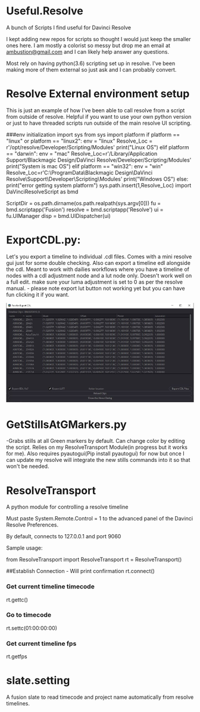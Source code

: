 # Useful.Resolve

A bunch of Scripts I find useful for Davinci Resolve

I kept adding new repos for scripts so thought I would just keep the smaller ones here. I am mostly a colorist so messy but drop me an email at ambustion@gmail.com and I can likely help answer any questions.

Most rely on having python(3.6) scripting set up in resolve. I've been making more of them external so just ask and I can probably convert. 

# Resolve External environment setup
This is just an example of how I've been able to call resolve from a script from outside of resolve. Helpful if you want to use your own python version or just to have threaded scripts run outside of the main resolve UI scripting.

###env initialization
import sys
from sys import platform
if platform == "linux" or platform == "linux2":
    env = "linux"
    Resolve_Loc = r'/opt/resolve/Developer/Scripting/Modules'
    print("Linux OS")
elif platform == "darwin":
    env = "mac"
    Resolve_Loc=r'/Library/Application Support/Blackmagic Design/DaVinci Resolve/Developer/Scripting/Modules'
    print("System is mac OS")
elif platform == "win32":
    env = "win"
    Resolve_Loc=r'C:\ProgramData\Blackmagic Design\DaVinci Resolve\Support\Developer\Scripting\Modules'
    print("Windows OS")
else:
    print("error getting system platform")
sys.path.insert(1,Resolve_Loc)
import DaVinciResolveScript as bmd

ScriptDir = os.path.dirname(os.path.realpath(sys.argv[0]))
fu = bmd.scriptapp('Fusion')
resolve = bmd.scriptapp('Resolve')
ui = fu.UIManager
disp = bmd.UIDispatcher(ui)

# ExportCDL.py:
Let's you export a timeline to individual .cdl files. Comes with a mini resolve gui just for some double checking. Also can export a timeline edl alongside the cdl. 
Meant to work with dailies workflows where you have a timeline of nodes with a cdl adjustment node and a lut node only. Doesn't work well on a full edit.
make sure your luma adjustment is set to 0 as per the resolve manual. - please note export lut button not working yet but you can have fun clicking it if you want.

![](/Assets/ExportCDL.JPG)


# GetStillsAtGMarkers.py
-Grabs stills at all Green markers by default. Can change color by editing the script. Relies on my ResolveTransport Module(in progress but it works for me). Also requires pyautogui(Pip install pyautogui) for now but once I can update my resolve will integrate the new stills commands into it so that won't be needed.

# ResolveTransport
 A python module for controlling a resolve timeline

Must paste System.Remote.Control = 1 to the advanced panel of the Davinci Resolve Preferences. 

By default, connects to 127.0.0.1 and port 9060

Sample usage:

from ResolveTransport import ResolveTransport
rt = ResolveTransport()

##Establish Connection - Will print confirmation
rt.connect()

### Get current timeline timecode
rt.gettc()

### Go to timecode
rt.settc(01:00:00:00)

### Get current timeline fps
rt.getfps

# slate.setting
A fusion slate to read timecode and project name automatically from resolve timelines. 
